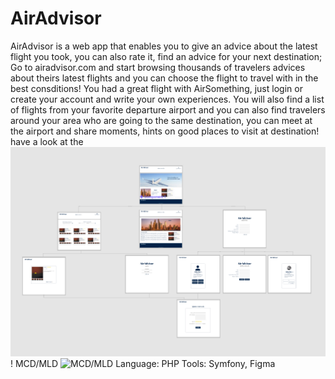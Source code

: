 # AirAdvisor
AirAdvisor is a web app that enables you to give an advice about the latest flight you took, you can also rate it, find an advice for your next destination;
Go to airadvisor.com and start browsing thousands of travelers advices about theirs latest flights and you can choose the flight to travel with in the best consditions!
You had a great flight with AirSomething, just login or create your account and write your own experiences.
You will also find a list of flights from your favorite departure airport and you can also find travelers around your area who are going to the same destination, you can meet at the airport and share moments, hints on good places to visit at destination!
have a look at the ![wireframe](https://github.com/Alexandre-Corrette/AirAdvisor/blob/master/assets/images/Maquette.png)!
MCD/MLD ![MCD/MLD]()
Language: PHP
Tools: Symfony, Figma
